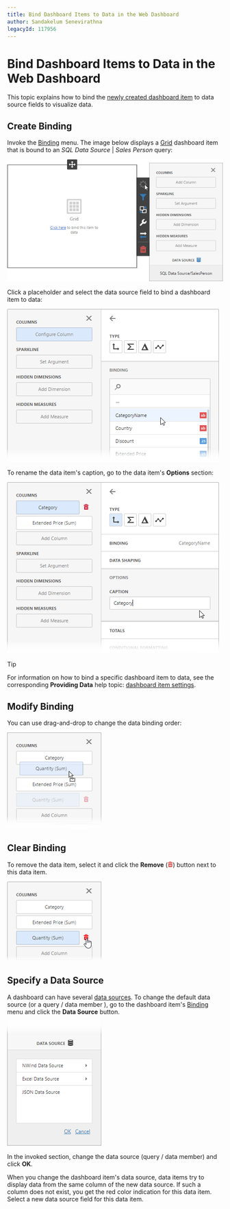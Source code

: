 ```yaml
---
title: Bind Dashboard Items to Data in the Web Dashboard
author: Sandakelum Senevirathna
legacyId: 117956
---
```

# Bind Dashboard Items to Data in the Web Dashboard
This topic explains how to bind the [newly created dashboard item](../add-dashboard-items.md) to data source fields to visualize data.

## Create Binding
Invoke the [Binding](../ui-elements/dashboard-menu.md) menu. The image below displays a [Grid](../dashboard-item-settings/grid.md) dashboard item that is bound to an _SQL Data Source_ | _Sales Person_ query:

![web dashboard - Bindings menu](../../../images/wdd-bindings-menu124590.png)

Click a placeholder and select the data source field to bind a dashboard item to data:

![web dashboard - Add a data item](../../../images/wdd-add-data-item125350.png)

To rename the data item's caption, go to the data item's **Options** section:

![web dashboard - Rename a data item](../../../images/wdd-rename-data-item124591.png)

> [!TIP]
> For information on how to bind a specific dashboard item to data, see the corresponding **Providing Data** help topic: [dashboard item settings](../dashboard-item-settings.md).

## Modify Binding
You can use drag-and-drop to change the data binding order:

![web dashboard - Replace a data item](../../../images/wdd-replace-data-item124592.png)

## Clear Binding
To remove the data item, select it and click the **Remove** (![WDD-icon-delete-data-source](../../../images/wdd-icon-delete-data-source124585.png)) button next to this data item.

![web dashboard - Delete a data item in a Grid](../../../images/wdd-grid-delete-data-item125482.png)

## Specify a Data Source
A dashboard can have several [data sources](../provide-data/manage-data-sources.md). To change the default data source (or a query / data member ), go to the dashboard item's [Binding](../ui-elements/dashboard-menu.md) menu and click the **Data Source** button.

![web dashboard - Data filtering section](../../../images/wdd-data-filtering-section125086.png)

In the invoked section, change the data source (query / data member) and click **OK**.

When you change the dashboard item's data source, data items try to display data from the same column of the new data source. If such a column does not exist, you get the red color indication for this data item. Select a new data source field for this data item.